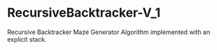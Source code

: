 # RecursiveBacktracker-V_1
Recursive Backtracker Maze Generator Algorithm implemented with an explicit stack. 
